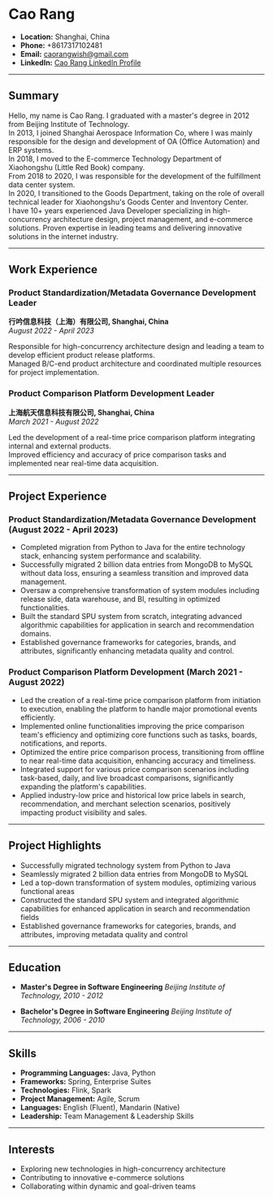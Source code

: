 # Cao Rang

- **Location:** Shanghai, China
- **Phone:** +8617317102481
- **Email:** caorangwish@gmail.com
- **LinkedIn:** [Cao Rang LinkedIn Profile](linkedin-profile-link)

---

## Summary
Hello, my name is Cao Rang. I graduated with a master's degree in 2012 from Beijing Institute of Technology.</br>
In 2013, I joined Shanghai Aerospace Information Co, where I was mainly responsible for the design and development of OA (Office Automation) and ERP systems. </br>
In 2018, I moved to the E-commerce Technology Department of Xiaohongshu (Little Red Book) company. </br>
From 2018 to 2020, I was responsible for the development of the fulfillment data center system. </br>
In 2020, I transitioned to the Goods Department, taking on the role of overall technical leader for Xiaohongshu's Goods Center and Inventory Center. </br>
I have 10+ years experienced Java Developer specializing in high-concurrency architecture design, project management, and e-commerce solutions. Proven expertise in leading teams and delivering innovative solutions in the internet industry.</br>

---

## Work Experience

### Product Standardization/Metadata Governance Development Leader
**行吟信息科技（上海）有限公司, Shanghai, China**  
*August 2022 - April 2023*

Responsible for high-concurrency architecture design and leading a team to develop efficient product release platforms. </br>
Managed B/C-end product architecture and coordinated multiple resources for project implementation.

### Product Comparison Platform Development Leader
**上海航天信息科技有限公司, Shanghai, China**  
*March 2021 - August 2022*

Led the development of a real-time price comparison platform integrating internal and external products.</br>
Improved efficiency and accuracy of price comparison tasks and implemented near real-time data acquisition.

---

## Project Experience

### Product Standardization/Metadata Governance Development (August 2022 - April 2023)
- Completed migration from Python to Java for the entire technology stack, enhancing system performance and scalability.
- Successfully migrated 2 billion data entries from MongoDB to MySQL without data loss, ensuring a seamless transition and improved data management.
- Oversaw a comprehensive transformation of system modules including release side, data warehouse, and BI, resulting in optimized functionalities.
- Built the standard SPU system from scratch, integrating advanced algorithmic capabilities for application in search and recommendation domains.
- Established governance frameworks for categories, brands, and attributes, significantly enhancing metadata quality and control.

### Product Comparison Platform Development (March 2021 - August 2022)
- Led the creation of a real-time price comparison platform from initiation to execution, enabling the platform to handle major promotional events efficiently.
- Implemented online functionalities improving the price comparison team's efficiency and optimizing core functions such as tasks, boards, notifications, and reports.
- Optimized the entire price comparison process, transitioning from offline to near real-time data acquisition, enhancing accuracy and timeliness.
- Integrated support for various price comparison scenarios including task-based, daily, and live broadcast comparisons, significantly expanding the platform's capabilities.
- Applied industry-low price and historical low price labels in search, recommendation, and merchant selection scenarios, positively impacting product visibility and sales.

---

## Project Highlights

- Successfully migrated technology system from Python to Java
- Seamlessly migrated 2 billion data entries from MongoDB to MySQL
- Led a top-down transformation of system modules, optimizing various functional areas
- Constructed the standard SPU system and integrated algorithmic capabilities for enhanced application in search and recommendation fields
- Established governance frameworks for categories, brands, and attributes, improving metadata quality and control

---

## Education

- **Master's Degree in Software Engineering**
  *Beijing Institute of Technology, 2010 - 2012*

- **Bachelor's Degree in Software Engineering**
  *Beijing Institute of Technology, 2006 - 2010*

---

## Skills

- **Programming Languages:** Java, Python
- **Frameworks:** Spring, Enterprise Suites
- **Technologies:** Flink, Spark
- **Project Management:** Agile, Scrum
- **Languages:** English (Fluent), Mandarin (Native)
- **Leadership:** Team Management & Leadership Skills

---

## Interests

- Exploring new technologies in high-concurrency architecture
- Contributing to innovative e-commerce solutions
- Collaborating within dynamic and goal-driven teams
